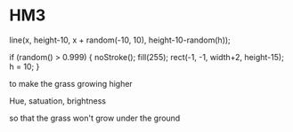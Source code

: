 # HM3

line(x, height-10, x + random(-10, 10), height-10-random(h));

if (random() > 0.999) {
    noStroke();
    fill(255);
    rect(-1, -1, width+2, height-15);
    h = 10;
  }
  
  
  to make the grass growing higher
  
  Hue, satuation, brightness
  
  so that the grass won't grow under the ground
